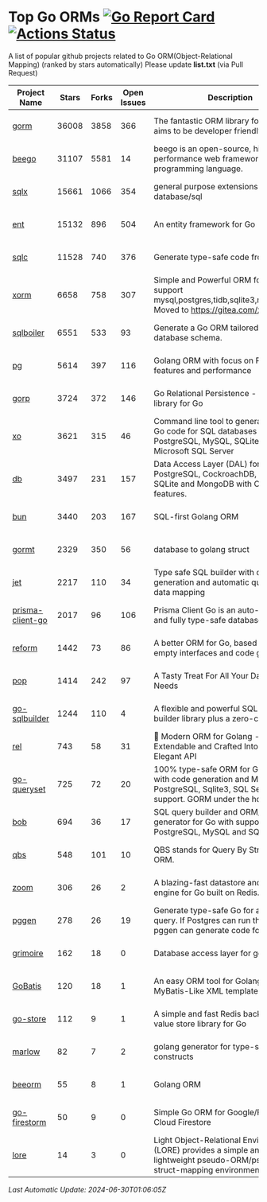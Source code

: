 # Top Go ORMs [![Go Report Card](https://goreportcard.com/badge/github.com/d-tsuji/awesome-go-orms)](https://goreportcard.com/report/github.com/d-tsuji/awesome-go-orms) [![Actions Status](https://github.com/d-tsuji/awesome-go-orms/workflows/CI/badge.svg)](https://github.com/d-tsuji/awesome-go-orms/actions)
A list of popular github projects related to Go ORM(Object-Relational Mapping) (ranked by stars automatically)
Please update **list.txt** (via Pull Request)

| Project Name | Stars | Forks | Open Issues | Description | Last Update |
| ------------ | ----- | ----- | ----------- | ----------- | ----------- |
| [gorm](https://github.com/go-gorm/gorm) | 36008 | 3858 | 366 | The fantastic ORM library for Golang, aims to be developer friendly | 2024-06-29 21:55:09 |
| [beego](https://github.com/beego/beego) | 31107 | 5581 | 14 | beego is an open-source, high-performance web framework for the Go programming language. | 2024-06-29 10:50:47 |
| [sqlx](https://github.com/jmoiron/sqlx) | 15661 | 1066 | 354 | general purpose extensions to golang's database/sql | 2024-06-29 17:28:40 |
| [ent](https://github.com/ent/ent) | 15132 | 896 | 504 | An entity framework for Go | 2024-06-29 21:57:30 |
| [sqlc](https://github.com/sqlc-dev/sqlc) | 11528 | 740 | 376 | Generate type-safe code from SQL | 2024-06-30 00:51:37 |
| [xorm](https://github.com/go-xorm/xorm) | 6658 | 758 | 307 | Simple and Powerful ORM for Go, support mysql,postgres,tidb,sqlite3,mssql,oracle, Moved to https://gitea.com/xorm/xorm | 2024-06-26 06:48:45 |
| [sqlboiler](https://github.com/volatiletech/sqlboiler) | 6551 | 533 | 93 | Generate a Go ORM tailored to your database schema. | 2024-06-29 23:27:08 |
| [pg](https://github.com/go-pg/pg) | 5614 | 397 | 116 | Golang ORM with focus on PostgreSQL features and performance | 2024-06-30 00:51:50 |
| [gorp](https://github.com/go-gorp/gorp) | 3724 | 372 | 146 | Go Relational Persistence - an ORM-ish library for Go | 2024-06-27 06:24:23 |
| [xo](https://github.com/xo/xo) | 3621 | 315 | 46 | Command line tool to generate idiomatic Go code for SQL databases supporting PostgreSQL, MySQL, SQLite, Oracle, and Microsoft SQL Server | 2024-06-29 23:25:32 |
| [db](https://github.com/upper/db) | 3497 | 231 | 157 | Data Access Layer (DAL) for PostgreSQL, CockroachDB, MySQL, SQLite and MongoDB with ORM-like features. | 2024-06-29 11:27:48 |
| [bun](https://github.com/uptrace/bun) | 3440 | 203 | 167 | SQL-first Golang ORM | 2024-06-28 17:19:40 |
| [gormt](https://github.com/xxjwxc/gormt) | 2329 | 350 | 56 | database to golang struct | 2024-06-27 16:13:07 |
| [jet](https://github.com/go-jet/jet) | 2217 | 110 | 34 | Type safe SQL builder with code generation and automatic query result data mapping | 2024-06-29 16:39:08 |
| [prisma-client-go](https://github.com/steebchen/prisma-client-go) | 2017 | 96 | 106 | Prisma Client Go is an auto-generated and fully type-safe database client | 2024-06-29 07:54:11 |
| [reform](https://github.com/go-reform/reform) | 1442 | 73 | 86 | A better ORM for Go, based on non-empty interfaces and code generation. | 2024-06-23 15:00:29 |
| [pop](https://github.com/gobuffalo/pop) | 1414 | 242 | 97 | A Tasty Treat For All Your Database Needs | 2024-06-26 16:03:26 |
| [go-sqlbuilder](https://github.com/huandu/go-sqlbuilder) | 1244 | 110 | 4 | A flexible and powerful SQL string builder library plus a zero-config ORM. | 2024-06-29 23:15:19 |
| [rel](https://github.com/go-rel/rel) | 743 | 58 | 31 | :gem: Modern ORM for Golang - Testable, Extendable and Crafted Into a Clean and Elegant API | 2024-06-24 02:06:47 |
| [go-queryset](https://github.com/jirfag/go-queryset) | 725 | 72 | 20 | 100% type-safe ORM for Go (Golang) with code generation and MySQL, PostgreSQL, Sqlite3, SQL Server support. GORM under the hood. | 2024-06-19 12:42:54 |
| [bob](https://github.com/stephenafamo/bob) | 694 | 36 | 17 | SQL query builder and ORM/Factory generator for Go with support for PostgreSQL, MySQL and SQLite | 2024-06-30 00:23:24 |
| [qbs](https://github.com/coocood/qbs) | 548 | 101 | 10 | QBS stands for Query By Struct. A Go ORM. | 2024-05-23 13:06:26 |
| [zoom](https://github.com/albrow/zoom) | 306 | 26 | 2 | A blazing-fast datastore and querying engine for Go built on Redis. | 2024-06-12 14:00:21 |
| [pggen](https://github.com/jschaf/pggen) | 278 | 26 | 19 | Generate type-safe Go for any Postgres query. If Postgres can run the query, pggen can generate code for it. | 2024-06-25 20:30:39 |
| [grimoire](https://github.com/Fs02/grimoire) | 162 | 18 | 0 | Database access layer for golang | 2024-05-30 11:14:37 |
| [GoBatis](https://github.com/mei-rune/GoBatis) | 120 | 18 | 1 | An easy ORM tool for Golang, support MyBatis-Like XML template SQL | 2024-06-24 23:43:40 |
| [go-store](https://github.com/gosuri/go-store) | 112 | 9 | 1 | A simple and fast Redis backed key-value store library for Go | 2023-09-25 03:42:25 |
| [marlow](https://github.com/dadleyy/marlow) | 82 | 7 | 2 | golang generator for type-safe sql api constructs | 2024-01-25 13:28:04 |
| [beeorm](https://github.com/latolukasz/beeorm) | 55 | 8 | 1 | Golang ORM | 2024-01-09 19:00:44 |
| [go-firestorm](https://github.com/jschoedt/go-firestorm) | 50 | 9 | 0 | Simple Go ORM for Google/Firebase Cloud Firestore | 2024-05-24 08:10:04 |
| [lore](https://github.com/abrahambotros/lore) | 14 | 3 | 0 | Light Object-Relational Environment (LORE) provides a simple and lightweight pseudo-ORM/pseudo-struct-mapping environment for Go | 2023-09-25 08:03:17 |

*Last Automatic Update: 2024-06-30T01:06:05Z*
